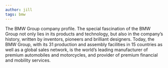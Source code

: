 ```yaml
---
author: jill
tags: bmw
---
```

The BMW Group company profile.
The special fascination of the BMW Group not only lies in its products and technology, 
but also in the company’s history, written by inventors, pioneers and brilliant designers. 
Today, the BMW Group, with its 31 production and assembly facilities in 15 countries as well 
as a global sales network, is the world’s leading manufacturer of premium automobiles and motorcycles, 
and provider of premium financial and mobility services.
